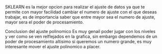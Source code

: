 SKLEARN es la mejor opcion para realizar el ajuste de datos ya que te permite con mayor facilidad cambiar el numero de ajuste con el que deseas trabajar, es de importancia saber que entre mayor sea el numero de ajuste, mayor sera el poder de procesamiento.

Conclusion del ajuste polinomico
Es muy genail poder jugar con los niveles y ver como se ven relflejados en la grafica, sin embargo dependemos de un poder de procesamiento altisimo si queremos un numero grande, es muy interesante mover el ajuste polinomico a placer.
